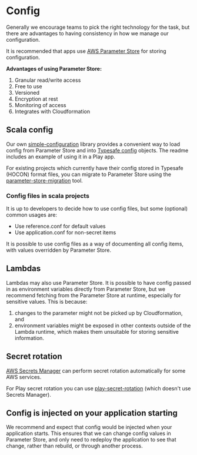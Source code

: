 # Config
Generally we encourage teams to pick the right technology for the task, but there are advantages to having consistency in how we manage our configuration.

It is recommended that apps use [AWS Parameter Store](https://docs.aws.amazon.com/systems-manager/latest/userguide/systems-manager-paramstore.html) for storing configuration.

**Advantages of using Parameter Store:**
1. Granular read/write access
2. Free to use
3. Versioned
4. Encryption at rest
5. Monitoring of access
6. Integrates with Cloudformation

## Scala config
Our own [simple-configuration](https://github.com/guardian/simple-configuration) library provides a convenient way to load config from Parameter Store and into [Typesafe config](https://github.com/lightbend/config) objects. The readme includes an example of using it in a Play app.

For existing projects which currently have their config stored in Typesafe (HOCON) format files, you can migrate to Parameter Store using the [parameter-store-migration](https://github.com/guardian/parameter-store-migration) tool.

### Config files in scala projects
It is up to developers to decide how to use config files, but some (optional) common usages are:
- Use reference.conf for default values
- Use application.conf for non-secret items

It is possible to use config files as a way of documenting all config items, with values overridden by Parameter Store.


## Lambdas
Lambdas may also use Parameter Store. It is possible to have config passed in as environment variables directly from Parameter Store, but we recommend fetching from the Parameter Store at runtime, especially for sensitive values. This is because: 

1. changes to the parameter might not be picked up by Cloudformation, and
2. environment variables might be exposed in other contexts outside of the Lambda runtime, which makes them unsuitable for storing sensitive information.

## Secret rotation
[AWS Secrets Manager](https://aws.amazon.com/secrets-manager/) can perform secret rotation automatically for some AWS services.

For Play secret rotation you can use [play-secret-rotation](https://github.com/guardian/play-secret-rotation) (which doesn't use Secrets Manager).


## Config is injected on your application starting

We recommend and expect that config would be injected when your application starts. This ensures that we can change config values in Parameter Store, and only need to redeploy the application to see that change, rather than rebuild, or through another process.

